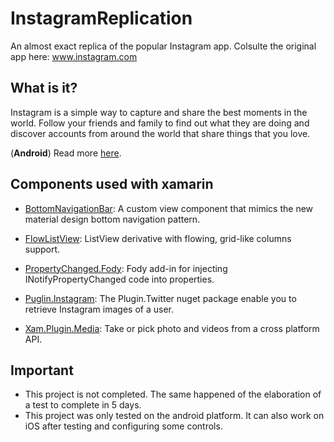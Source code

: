 # InstagramReplication
An almost exact replica of the popular Instagram app. Colsulte the original app here: www.instagram.com

## What is it?

Instagram is a simple way to capture and share the best moments in the world. Follow your friends and family to find out what they are doing and discover accounts from around the world that share things that you love.

(**Android**) Read more [here](https://play.google.com/store/apps/details?id=com.instagram.android&hl=es_419).

## Components used with xamarin

- [BottomNavigationBar](https://github.com/pocheshire/BottomNavigationBar): A custom view component that mimics the new material design bottom navigation pattern.

- [FlowListView](https://github.com/daniel-luberda/DLToolkit.Forms.Controls/tree/master/FlowListView): ListView derivative with flowing, grid-like columns support.

- [PropertyChanged.Fody](https://github.com/Fody/PropertyChanged): Fody add-in for injecting INotifyPropertyChanged code into properties.

- [Puglin.Instagram](https://github.com/HoussemDellai/social-media-templates): The Plugin.Twitter nuget package enable you to retrieve Instagram images of a user.

- [Xam.Plugin.Media](https://github.com/jamesmontemagno/MediaPlugin): Take or pick photo and videos from a cross platform API.

## Important

- This project is not completed. The same happened of the elaboration of a test to complete in 5 days.
- This project was only tested on the android platform. It can also work on iOS after testing and configuring some controls.

